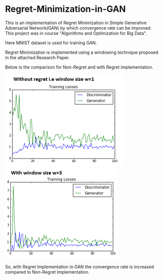 # Regret-Minimization-in-GAN

This is an implementation of Regret Minimization in Simple Generative Adversarial Network(GAN) by which convergence rate can be improved. This project was in course "Algorithms and Optimization for Big Data".

Here MNIST dataset is used for training GAN.

Regret Minimization is implemented using a windowing technique proposed in the attached Research Paper.

Below is the comparison for Non-Regret and with Regret implementation.



![alt text](https://github.com/shahharsh176/Regret-Minimization-in-GAN/blob/master/Without_Regret.png) ![alt text](https://github.com/shahharsh176/Regret-Minimization-in-GAN/blob/master/With_Regret.png) 

So, with Regret Implementation in GAN the convergence rate is increased compared to Non-Regret Implementation.


